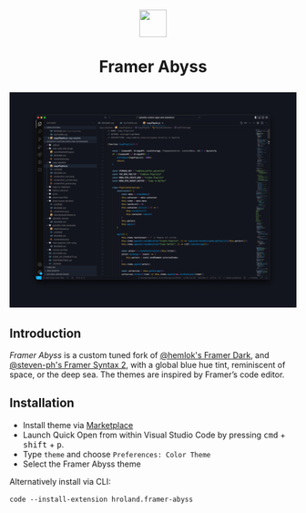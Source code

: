 <h1 align="center"> 
	<img src="https://raw.githubusercontent.com/hroland/vsc-framer/master/logo.png" width="48" height="48"/>
	
Framer Abyss
</h1>

<img src="https://raw.githubusercontent.com/hroland/vsc-framer/master/hero.png" />

## Introduction

*Framer Abyss* is a custom tuned fork of [@hemlok's Framer Dark](https://github.com/hemlok/vsc-framer), and [@steven-ph's Framer Syntax 2](https://github.com/steven-ph/FramerSyntax-VScodeTheme), with a global blue hue tint, reminiscent of space, or the deep sea. The themes are inspired by Framer’s code editor.

## Installation

- Install theme via [Marketplace](https://marketplace.visualstudio.com/items?itemName=hroland.framer-abyss)
- Launch Quick Open from within Visual Studio Code by pressing <kbd>cmd</kbd> + <kbd>shift</kbd> + <kbd>p</kbd>.
- Type `theme` and choose `Preferences: Color Theme`
- Select the Framer Abyss theme

Alternatively install via CLI:

```
code --install-extension hroland.framer-abyss
```